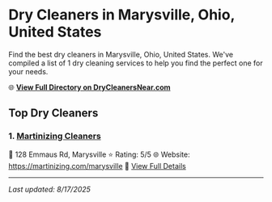 # Dry Cleaners in Marysville, Ohio, United States

Find the best dry cleaners in Marysville, Ohio, United States. We've compiled a list of 1 dry cleaning services to help you find the perfect one for your needs.

🌐 **[View Full Directory on DryCleanersNear.com](https://drycleanersnear.com/city/US/Ohio/Marysville)**

## Top Dry Cleaners

### 1. [Martinizing Cleaners](https://drycleanersnear.com/dryCleaner/689aa0642abe37ea0a6563d0/martinizing-cleaners)
📍 128 Emmaus Rd, Marysville
⭐ Rating: 5/5
🌐 Website: https://martinizing.com/marysville
🔗 [View Full Details](https://drycleanersnear.com/dryCleaner/689aa0642abe37ea0a6563d0/martinizing-cleaners)


---

*Last updated: 8/17/2025*
